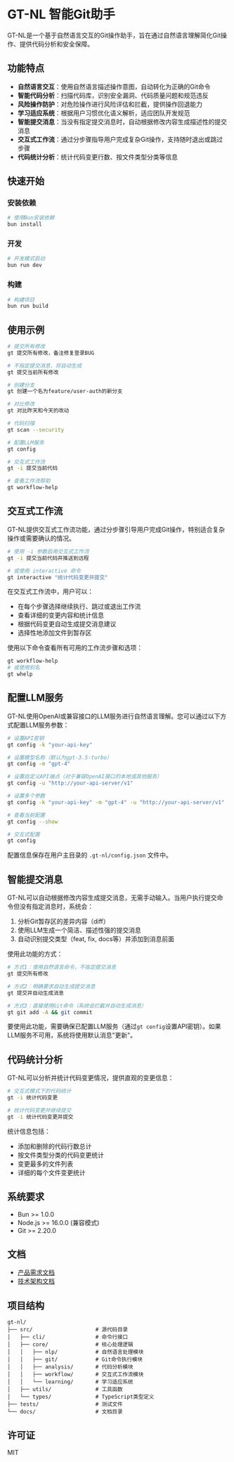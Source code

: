 # GT-NL 智能Git助手

GT-NL是一个基于自然语言交互的Git操作助手，旨在通过自然语言理解简化Git操作、提供代码分析和安全保障。

## 功能特点

- **自然语言交互**：使用自然语言描述操作意图，自动转化为正确的Git命令
- **智能代码分析**：扫描代码库，识别安全漏洞、代码质量问题和规范违反
- **风险操作防护**：对危险操作进行风险评估和拦截，提供操作回退能力
- **学习适应系统**：根据用户习惯优化语义解析，适应团队开发规范
- **智能提交消息**：当没有指定提交消息时，自动根据修改内容生成描述性的提交消息
- **交互式工作流**：通过分步骤指导用户完成复杂Git操作，支持随时退出或跳过步骤
- **代码统计分析**：统计代码变更行数、按文件类型分类等信息

## 快速开始

### 安装依赖

```bash
# 使用Bun安装依赖
bun install
```

### 开发

```bash
# 开发模式启动
bun run dev
```

### 构建

```bash
# 构建项目
bun run build
```

## 使用示例

```bash
# 提交所有修改
gt 提交所有修改，备注修复登录BUG

# 不指定提交消息，将自动生成
gt 提交当前所有修改

# 创建分支
gt 创建一个名为feature/user-auth的新分支

# 对比修改
gt 对比昨天和今天的改动

# 代码扫描
gt scan --security

# 配置LLM服务
gt config

# 交互式工作流
gt -i 提交当前代码

# 查看工作流帮助
gt workflow-help
```

## 交互式工作流

GT-NL提供交互式工作流功能，通过分步骤引导用户完成Git操作，特别适合复杂操作或需要确认的情况。

```bash
# 使用 -i 参数启用交互式工作流
gt -i 提交当前代码并推送到远程

# 或使用 interactive 命令
gt interactive "统计代码变更并提交"
```

在交互式工作流中，用户可以：
- 在每个步骤选择继续执行、跳过或退出工作流
- 查看详细的变更内容和统计信息
- 根据代码变更自动生成提交消息建议
- 选择性地添加文件到暂存区

使用以下命令查看所有可用的工作流步骤和选项：

```bash
gt workflow-help
# 或使用别名
gt whelp
```

## 配置LLM服务

GT-NL使用OpenAI或兼容接口的LLM服务进行自然语言理解。您可以通过以下方式配置LLM服务参数：

```bash
# 设置API密钥
gt config -k "your-api-key"

# 设置模型名称（默认为gpt-3.5-turbo）
gt config -m "gpt-4"

# 设置自定义API端点（对于兼容OpenAI接口的本地或其他服务）
gt config -u "http://your-api-server/v1"

# 设置多个参数
gt config -k "your-api-key" -m "gpt-4" -u "http://your-api-server/v1"

# 查看当前配置
gt config --show

# 交互式配置
gt config
```

配置信息保存在用户主目录的 `.gt-nl/config.json` 文件中。

## 智能提交消息

GT-NL可以自动根据修改内容生成提交消息，无需手动输入。当用户执行提交命令但没有指定消息时，系统会：

1. 分析Git暂存区的差异内容（diff）
2. 使用LLM生成一个简洁、描述性强的提交消息
3. 自动识别提交类型（feat, fix, docs等）并添加到消息前面

使用此功能的方式：

```bash
# 方式1：使用自然语言命令，不指定提交消息
gt 提交所有修改

# 方式2：明确要求自动生成提交消息
gt 提交并自动生成消息

# 方式3：直接使用Git命令（系统会拦截并自动生成消息）
gt git add -A && git commit
```

要使用此功能，需要确保已配置LLM服务（通过`gt config`设置API密钥）。如果LLM服务不可用，系统将使用默认消息"更新"。

## 代码统计分析

GT-NL可以分析并统计代码变更情况，提供直观的变更信息：

```bash
# 交互式模式下的代码统计
gt -i 统计代码变更

# 统计代码变更并继续提交
gt -i 统计代码变更并提交
```

统计信息包括：
- 添加和删除的代码行数总计
- 按文件类型分类的代码变更统计
- 变更最多的文件列表
- 详细的每个文件变更统计

## 系统要求

- Bun >= 1.0.0
- Node.js >= 16.0.0 (兼容模式)
- Git >= 2.20.0

## 文档

- [产品需求文档](prd.md)
- [技术架构文档](技术架构.md)

## 项目结构

```
gt-nl/
├── src/                    # 源代码目录
│   ├── cli/                # 命令行接口
│   ├── core/               # 核心处理逻辑
│   │   ├── nlp/            # 自然语言处理模块
│   │   ├── git/            # Git命令执行模块
│   │   ├── analysis/       # 代码分析模块
│   │   ├── workflow/       # 交互式工作流模块
│   │   └── learning/       # 学习适应系统
│   ├── utils/              # 工具函数
│   └── types/              # TypeScript类型定义
├── tests/                  # 测试文件
└── docs/                   # 文档目录
```

## 许可证

MIT


